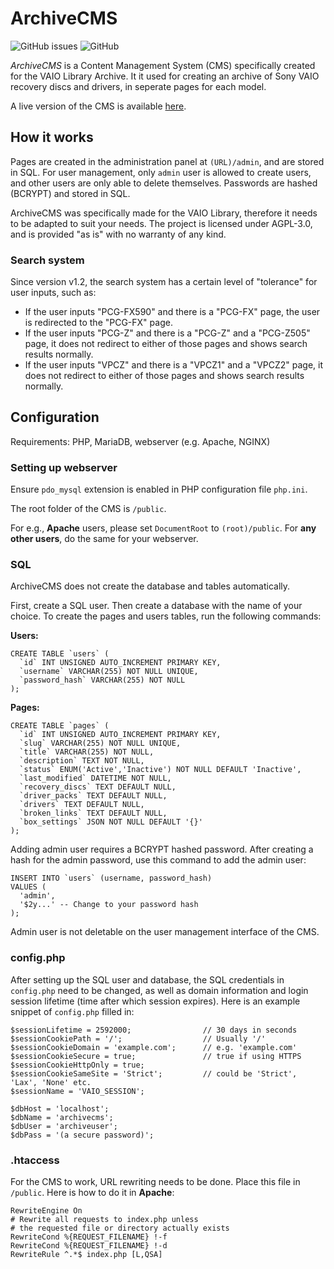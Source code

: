 # ArchiveCMS

![GitHub issues](https://img.shields.io/github/issues/Vir0z4/ArchiveCMS)
![GitHub](https://img.shields.io/github/license/Vir0z4/ArchiveCMS)

*ArchiveCMS* is a Content Management System (CMS) specifically created for the VAIO Library Archive. It it used for creating an archive of Sony VAIO recovery discs and drivers, in seperate pages for each model.

A live version of the CMS is available [here](https://archive.vaiolibrary.com/).

## How it works

Pages are created in the administration panel at ``(URL)/admin``, and are stored in SQL. For user management, only ``admin`` user is allowed to create users, and other users are only able to delete themselves. Passwords are hashed (BCRYPT) and stored in SQL.

ArchiveCMS was specifically made for the VAIO Library, therefore it needs to be adapted to suit your needs. The project is licensed under AGPL-3.0, and is provided "as is" with no warranty of any kind.

### Search system

Since version v1.2, the search system has a certain level of "tolerance" for user inputs, such as:

- If the user inputs "PCG-FX590" and there is a "PCG-FX" page, the user is redirected to the "PCG-FX" page.
- If the user inputs "PCG-Z" and there is a "PCG-Z" and a "PCG-Z505" page, it does not redirect to either of those pages and shows search results normally.
- If the user inputs "VPCZ" and there is a "VPCZ1" and a "VPCZ2" page, it does not redirect to either of those pages and shows search results normally.

## Configuration

Requirements: PHP, MariaDB, webserver (e.g. Apache, NGINX)

### Setting up webserver

Ensure ``pdo_mysql`` extension is enabled in PHP configuration file ``php.ini``.

The root folder of the CMS is ``/public``.

For e.g., **Apache** users, please set ``DocumentRoot`` to ``(root)/public``. For **any other users**, do the same for your webserver.

### SQL

ArchiveCMS does not create the database and tables automatically.

First, create a SQL user. Then create a database with the name of your choice. To create the pages and users tables, run the following commands:

**Users:**

    CREATE TABLE `users` (
      `id` INT UNSIGNED AUTO_INCREMENT PRIMARY KEY,
      `username` VARCHAR(255) NOT NULL UNIQUE,
      `password_hash` VARCHAR(255) NOT NULL
    );

**Pages:**

    CREATE TABLE `pages` (
      `id` INT UNSIGNED AUTO_INCREMENT PRIMARY KEY,
      `slug` VARCHAR(255) NOT NULL UNIQUE,
      `title` VARCHAR(255) NOT NULL,
      `description` TEXT NOT NULL,
      `status` ENUM('Active','Inactive') NOT NULL DEFAULT 'Inactive',
      `last_modified` DATETIME NOT NULL,
      `recovery_discs` TEXT DEFAULT NULL,
      `driver_packs` TEXT DEFAULT NULL,
      `drivers` TEXT DEFAULT NULL,
      `broken_links` TEXT DEFAULT NULL,
      `box_settings` JSON NOT NULL DEFAULT '{}'
    );

Adding admin user requires a BCRYPT hashed password. After creating a hash for the admin password, use this command to add the admin user:

    INSERT INTO `users` (username, password_hash)
    VALUES (
      'admin',
      '$2y...' -- Change to your password hash
    );

Admin user is not deletable on the user management interface of the CMS.

### config.php

After setting up the SQL user and database, the SQL credentials in ``config.php`` need to be changed, as well as domain information and login session lifetime (time after which session expires). Here is an example snippet of ``config.php`` filled in:

    $sessionLifetime = 2592000;                // 30 days in seconds
    $sessionCookiePath = '/';                  // Usually '/'
    $sessionCookieDomain = 'example.com';      // e.g. 'example.com'
    $sessionCookieSecure = true;               // true if using HTTPS
    $sessionCookieHttpOnly = true;
    $sessionCookieSameSite = 'Strict';         // could be 'Strict', 'Lax', 'None' etc.
    $sessionName = 'VAIO_SESSION';
    
    $dbHost = 'localhost';
    $dbName = 'archivecms';
    $dbUser = 'archiveuser';
    $dbPass = '(a secure password)';

### .htaccess

For the CMS to work, URL rewriting needs to be done. Place this file in ``/public``. Here is how to do it in **Apache**:

    RewriteEngine On
    # Rewrite all requests to index.php unless
    # the requested file or directory actually exists
    RewriteCond %{REQUEST_FILENAME} !-f
    RewriteCond %{REQUEST_FILENAME} !-d
    RewriteRule ^.*$ index.php [L,QSA]